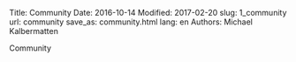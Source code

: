 Title: Community
Date: 2016-10-14
Modified: 2017-02-20
slug: 1_community
url: community
save_as: community.html
lang: en
Authors: Michael Kalbermatten

Community
